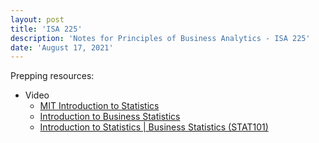 ```yaml
---
layout: post
title: 'ISA 225'
description: 'Notes for Principles of Business Analytics - ISA 225'
date: 'August 17, 2021'
---
```


Prepping resources:
- Video
    - [MIT Introduction to Statistics](https://youtu.be/VPZD_aij8H0)
    - [Introduction to Business Statistics](https://youtu.be/-k0pZa201Ck)
    - [Introduction to Statistics | Business Statistics (STAT101)](https://www.youtube.com/watch?v=KQNJe3QzgcU)